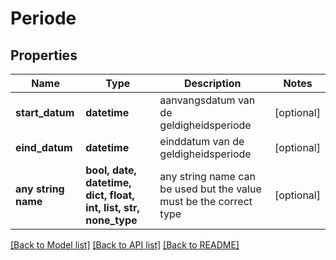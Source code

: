 # Periode


## Properties
Name | Type | Description | Notes
------------ | ------------- | ------------- | -------------
**start_datum** | **datetime** | aanvangsdatum van de geldigheidsperiode | [optional] 
**eind_datum** | **datetime** | einddatum van de geldigheidsperiode | [optional] 
**any string name** | **bool, date, datetime, dict, float, int, list, str, none_type** | any string name can be used but the value must be the correct type | [optional]

[[Back to Model list]](../README.md#documentation-for-models) [[Back to API list]](../README.md#documentation-for-api-endpoints) [[Back to README]](../README.md)


